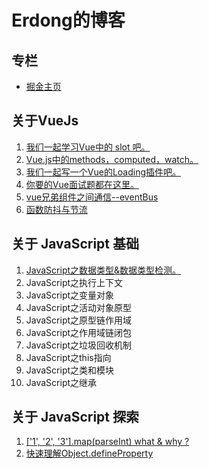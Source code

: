 # Erdong的博客

## 专栏  

- [掘金主页](https://juejin.im/user/57c5258d5bbb5000634b124a)

## 关于VueJs

1. [我们一起学习Vue中的 slot 吧。](https://juejin.im/post/5d329701e51d45109b01b25b)  
2. [Vue.js中的methods，computed，watch。](https://juejin.im/post/5d30367af265da1b6f43ad78)  
3. [我们一起写一个Vue的Loading插件吧。](https://juejin.im/post/5d15ba136fb9a07ef161961c)  
4. [你要的Vue面试题都在这里。](https://juejin.im/post/5d13436f6fb9a07eca698ba0)  
5. [vue兄弟组件之间通信--eventBus](https://juejin.im/post/5d035f6b6fb9a07f0052d7de)  
6. [函数防抖与节流](https://juejin.im/post/5ed265f2e51d45787c2d9a3c)


## 关于 JavaScript 基础

1. [JavaScript之数据类型&数据类型检测。](https://github.com/erdong0604/blog/issues/3)  
1. JavaScript之执行上下文
1. JavaScript之变量对象
1. JavaScript之活动对象原型
1. JavaScript之原型链作用域
1. JavaScript之作用域链闭包
1. JavaScript之垃圾回收机制
1. JavaScript之this指向
1. JavaScript之类和模块
1. JavaScript之继承

## 关于 JavaScript 探索

1. [['1', '2', '3'].map(parseInt) what & why ?](https://github.com/erdong0604/blog/issues/2)  
2. [快速理解Object.defineProperty](https://juejin.im/post/5d06ecf8f265da1bc07e38ef)  
